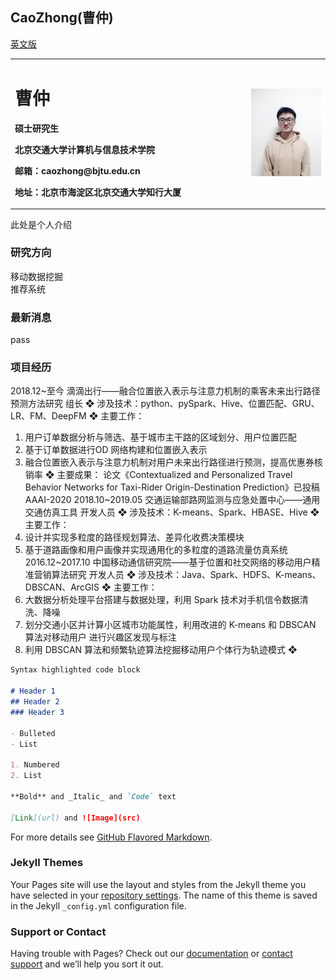 ## CaoZhong(曹仲)
<table border="0">
  <tr>
    <td width="75%">
      <h1>曹仲</h1>
      <p><b>硕士研究生</b></p>
      <p><b>北京交通大学计算机与信息技术学院</b></p>
      <p><b>邮箱：caozhong@bjtu.edu.cn</b></p>
      <p><b>地址：北京市海淀区北京交通大学知行大厦</b></p>
    </td>
    <td width="25%">
      <img src="/caozhong_banshen_size2.jpg" width="100%">      
    </td>
  </tr>
  <tr>
    <a href="/index-en.html">英文版</a>
  </tr>
</table>
此处是个人介绍

### 研究方向

移动数据挖掘   
推荐系统  
### 最新消息
pass
### 项目经历

2018.12~至今 滴滴出行——融合位置嵌入表示与注意力机制的乘客未来出行路径预测方法研究 组长
❖ 涉及技术：python、pySpark、Hive、位置匹配、GRU、LR、FM、DeepFM
❖ 主要工作：
1. 用户订单数据分析与筛选、基于城市主干路的区域划分、用户位置匹配
2. 基于订单数据进行OD 网络构建和位置嵌入表示
3. 融合位置嵌入表示与注意力机制对用户未来出行路径进行预测，提高优惠券核销率
❖ 主要成果：
论文《Contextualized and Personalized Travel Behavior Networks for Taxi-Rider Origin-Destination
Prediction》已投稿AAAI-2020
2018.10~2019.05 交通运输部路网监测与应急处置中心——通用交通仿真工具 开发人员
❖ 涉及技术：K-means、Spark、HBASE、Hive
❖ 主要工作：
1. 设计并实现多粒度的路径规划算法、差异化收费决策模块
2. 基于道路画像和用户画像并实现通用化的多粒度的道路流量仿真系统
2016.12~2017.10 中国移动通信研究院——基于位置和社交网络的移动用户精准营销算法研究 开发人员
❖ 涉及技术：Java、Spark、HDFS、K-means、DBSCAN、ArcGIS
❖ 主要工作：
1. 大数据分析处理平台搭建与数据处理，利用 Spark 技术对手机信令数据清洗、降噪
2. 划分交通小区并计算小区城市功能属性，利用改进的 K-means 和 DBSCAN 算法对移动用户
进行兴趣区发现与标注
3. 利用 DBSCAN 算法和频繁轨迹算法挖掘移动用户个体行为轨迹模式
❖

```markdown
Syntax highlighted code block

# Header 1
## Header 2
### Header 3

- Bulleted
- List

1. Numbered
2. List

**Bold** and _Italic_ and `Code` text

[Link](url) and ![Image](src)
```

For more details see [GitHub Flavored Markdown](https://guides.github.com/features/mastering-markdown/).

### Jekyll Themes

Your Pages site will use the layout and styles from the Jekyll theme you have selected in your [repository settings](https://github.com/czisok/czisok.github.io/settings). The name of this theme is saved in the Jekyll `_config.yml` configuration file.

### Support or Contact

Having trouble with Pages? Check out our [documentation](https://help.github.com/categories/github-pages-basics/) or [contact support](https://github.com/contact) and we’ll help you sort it out.
